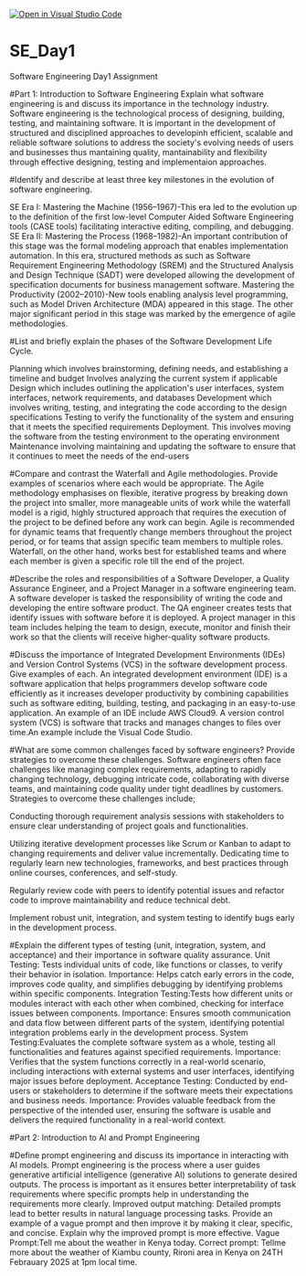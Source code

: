 [![Open in Visual Studio Code](https://classroom.github.com/assets/open-in-vscode-2e0aaae1b6195c2367325f4f02e2d04e9abb55f0b24a779b69b11b9e10269abc.svg)](https://classroom.github.com/online_ide?assignment_repo_id=18364609&assignment_repo_type=AssignmentRepo)
# SE_Day1
Software Engineering Day1 Assignment

#Part 1: Introduction to Software Engineering
Explain what software engineering is and discuss its importance in the technology industry.
Software engineering is the technological process of designing, building, testing, and maintaining software.
It is important in the development of structured and disciplined approaches to developinh efficient, scalable and reliable software solutions to address the society's evolving needs of users and businesses thus mantaining quality, mantainability and flexibility through effective designing, testing and implementaion approaches.

#Identify and describe at least three key milestones in the evolution of software engineering.

 SE Era I: Mastering the Machine (1956–1967)-This era led to the evolution up to the definition of the first low-level Computer Aided Software Engineering tools (CASE tools) facilitating interactive editing, compiling, and debugging.
 SE Era II: Mastering the Process (1968–1982)-An important contribution of this stage was the formal modeling approach that enables implementation automation. In this era, structured methods as such as Software Requirement Engineering Methodology (SREM) and the Structured Analysis and Design Technique (SADT) were developed allowing the development of specification documents for business management software.
 Mastering the Productivity (2002–2010)-New tools enabling analysis level programming, such as Model Driven Architecture (MDA) appeared in this stage. The other major significant period in this stage was marked by the emergence of agile methodologies.
 
 
#List and briefly explain the phases of the Software Development Life Cycle.

Planning which involves brainstorming, defining needs, and establishing a timeline and budget
Involves analyzing the current system if applicable
Design which includes outlining the application's user interfaces, system interfaces, network requirements, and databases 
Development which involves writing, testing, and integrating the code according to the design specifications
Testing to verify the functionality of the system and ensuring that it meets the specified requirements
Deployment. This involves moving the software from the testing environment to the operating environment
Maintenance involving maintaining and updating the software to ensure that it continues to meet the needs of the end-users

#Compare and contrast the Waterfall and Agile methodologies. Provide examples of scenarios where each would be appropriate.
The Agile methodology emphasises on flexible, iterative progress by breaking down the project into smaller, more manageable units of work while 
the waterfall model is a rigid, highly structured approach that requires the execution of the project to be defined before any work can begin.
Agile is recommended for dynamic teams that frequently change members throughout the project period, or for teams that assign specific team members to multiple roles. Waterfall, on the other hand, works best for established teams and where each member is given a specific role till the end of the project.


#Describe the roles and responsibilities of a Software Developer, a Quality Assurance Engineer, and a Project Manager in a software engineering team.
A software developer is tasked the responsibility of writing the code and developing the entire software product. The QA engineer creates tests that identify issues with software before it is deployed. A project manager in this team includes helping the team to design, execute, monitor and finish their work so that the clients will receive higher-quality software products. 

#Discuss the importance of Integrated Development Environments (IDEs) and Version Control Systems (VCS) in the software development process. Give examples of each.
An integrated development environment (IDE) is a software application that helps programmers develop software code efficiently as it increases developer productivity by combining capabilities such as software editing, building, testing, and packaging in an easy-to-use application. An example of an IDE include AWS Cloud9. A version control system (VCS) is software that tracks and manages changes to files over time.An example include the Visual Code Studio.


#What are some common challenges faced by software engineers? Provide strategies to overcome these challenges.
Software engineers often face challenges like managing complex requirements, adapting to rapidly changing technology, debugging intricate code, collaborating with diverse teams, and maintaining code quality under tight deadlines by customers. Strategies to overcome these challenges include;

Conducting thorough requirement analysis sessions with stakeholders to ensure clear understanding of project goals and functionalities. 

Utilizing iterative development processes like Scrum or Kanban to adapt to changing requirements and deliver value incrementally. 
Dedicating time to regularly learn new technologies, frameworks, and best practices through online courses, conferences, and self-study. 

Regularly review code with peers to identify potential issues and refactor code to improve maintainability and reduce technical debt. 

Implement robust unit, integration, and system testing to identify bugs early in the development process. 

#Explain the different types of testing (unit, integration, system, and acceptance) and their importance in software quality assurance.
Unit Testing: Tests individual units of code, like functions or classes, to verify their behavior in isolation. 
Importance:
Helps catch early errors in the code, improves code quality, and simplifies debugging by identifying problems within specific components. 
Integration Testing:Tests how different units or modules interact with each other when combined, checking for interface issues between components.
Importance:
Ensures smooth communication and data flow between different parts of the system, identifying potential integration problems early in the development process. 
System Testing:Evaluates the complete software system as a whole, testing all functionalities and features against specified requirements. 
Importance:
Verifies that the system functions correctly in a real-world scenario, including interactions with external systems and user interfaces, identifying major issues before deployment. 
Acceptance Testing: Conducted by end-users or stakeholders to determine if the software meets their expectations and business needs. 
Importance:
Provides valuable feedback from the perspective of the intended user, ensuring the software is usable and delivers the required functionality in a real-world context. 

#Part 2: Introduction to AI and Prompt Engineering


#Define prompt engineering and discuss its importance in interacting with AI models.
Prompt engineering is the process where a user guides generative artificial intelligence (generative AI) solutions to generate desired outputs. The process is important as it ensures better interpretability of task requirements where specific prompts help in understanding the requirements more clearly.
Improved output matching: Detailed prompts lead to better results in natural language processing tasks.
Provide an example of a vague prompt and then improve it by making it clear, specific, and concise. Explain why the improved prompt is more effective.
Vague Prompt:Tell me about the weather in Kenya today.
Correct prompt: Tellme more about the weather of Kiambu county, Rironi area in Kenya on 24TH Febrauary 2025 at 1pm local time.

